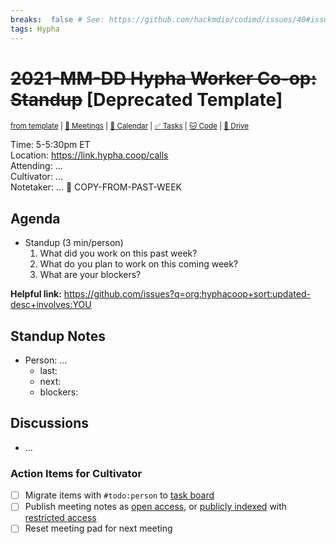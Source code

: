 ```yaml
---
breaks:  false # See: https://github.com/hackmdio/codimd/issues/40#issuecomment-172927690
tags: Hypha
---
```

#  ~~2021-MM-DD Hypha Worker Co-op: Standup~~ [Deprecated Template]

<sup>[from template][template] | [:notebook: Meetings][meetings] | [:date: Calendar][calendar] | [:white_check_mark: Tasks][tasks] | [:cat: Code][gh] | [:open_file_folder: Drive][drive]</sup>

Time:       5-5:30pm ET  
Location:   https://link.hypha.coop/calls  
Attending:  ...  
Cultivator: ...  
Notetaker:  ... :raising_hand: COPY-FROM-PAST-WEEK

## Agenda

- Standup (3 min/person)
  1. What did you work on this past week?
  2. What do you plan to work on this coming week?
  3. What are your blockers?
  
**Helpful link:** https://github.com/issues?q=org:hyphacoop+sort:updated-desc+involves:YOU

## Standup Notes

- Person: ...
	- last: 
	- next: 
	- blockers: 

## Discussions

- ...


### Action Items for Cultivator

- [ ] Migrate items with `#todo:person` to [task board][tasks]
- [ ] Publish meeting notes as [open access][public], or [publicly indexed][index] with [restricted access][private]
- [ ] Reset meeting pad for next meeting

<!-- Links: Important -->
[template]: https://link.hypha.coop/standup-template
[meetings]: https://link.hypha.coop/meetings
[calendar]: https://link.hypha.coop/calendar
[tasks]:    https://link.hypha.coop/tasks
[gh]:       https://link.hypha.coop/gh
[drive]:    https://link.hypha.coop/drive

<!-- Links: Archive -->
[public]:   https://github.com/hyphacoop/organizing/new/main?filename=_posts/meeting-notes/2021-MM-DD-standup.md
[index]:    https://github.com/hyphacoop/organizing/new/main?filename=_posts/private/meeting-notes/2021-MM-DD-standup.md&value=Empty%20file%20for%20public%20indexing%20of%20access-restricted%20file.
[private]:  https://github.com/hyphacoop/organizing-private/new/main?filename=meeting-notes/2021-MM-DD-standup.md

